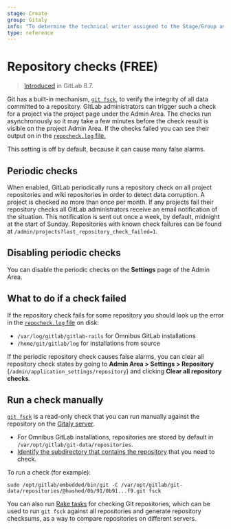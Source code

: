 ```yaml
---
stage: Create
group: Gitaly
info: "To determine the technical writer assigned to the Stage/Group associated with this page, see https://about.gitlab.com/handbook/engineering/ux/technical-writing/#assignments"
type: reference
---
```


# Repository checks **(FREE)**

> [Introduced](https://gitlab.com/gitlab-org/gitlab-foss/-/merge_requests/3232) in GitLab 8.7.

Git has a built-in mechanism, [`git fsck`](https://git-scm.com/docs/git-fsck), to verify the
integrity of all data committed to a repository. GitLab administrators
can trigger such a check for a project via the project page under the
Admin Area. The checks run asynchronously so it may take a few minutes
before the check result is visible on the project Admin Area. If the
checks failed you can see their output on in the
[`repocheck.log` file.](logs.md#repochecklog)

This setting is off by default, because it can cause many false alarms.

## Periodic checks

When enabled, GitLab periodically runs a repository check on all project
repositories and wiki repositories in order to detect data corruption.
A project is checked no more than once per month. If any projects
fail their repository checks all GitLab administrators receive an email
notification of the situation. This notification is sent out once a week,
by default, midnight at the start of Sunday. Repositories with known check
failures can be found at `/admin/projects?last_repository_check_failed=1`.

## Disabling periodic checks

You can disable the periodic checks on the **Settings** page of the Admin Area.

## What to do if a check failed

If the repository check fails for some repository you should look up the error
in the [`repocheck.log` file](logs.md#repochecklog) on disk:

- `/var/log/gitlab/gitlab-rails` for Omnibus GitLab installations
- `/home/git/gitlab/log` for installations from source

If the periodic repository check causes false alarms, you can clear all repository check states by
going to **Admin Area > Settings > Repository**
(`/admin/application_settings/repository`) and clicking **Clear all repository checks**.

## Run a check manually

[`git fsck`](https://git-scm.com/docs/git-fsck) is a read-only check that you can run
manually against the repository on the [Gitaly server](gitaly/index.md).

- For Omnibus GitLab installations, repositories are stored by default in
  `/var/opt/gitlab/git-data/repositories`.
- [Identify the subdirectory that contains the repository](repository_storage_types.md#from-project-name-to-hashed-path)
   that you need to check.

To run a check (for example):

```shell
sudo /opt/gitlab/embedded/bin/git -C /var/opt/gitlab/git-data/repositories/@hashed/0b/91/0b91...f9.git fsck
```

You can also run [Rake tasks](raketasks/check.md#repository-integrity) for checking Git
repositories, which can be used to run `git fsck` against all repositories and generate
repository checksums, as a way to compare repositories on different servers.
